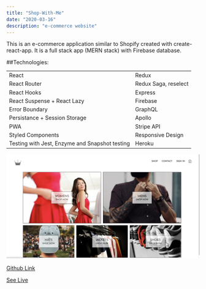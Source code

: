 ```yaml
---
title: "Shop-With-Me"
date: "2020-03-16"
description: "e-commerce website"
---
```


This is an e-commerce application similar to Shopify created with create-react-app.
It is a full stack app (MERN stack) with Firebase database.

##Technologies:

|                                                |                      |
| ---------------------------------------------- | -------------------- |
| React                                          | Redux                |
| React Router                                   | Redux Saga, reselect |
| React Hooks                                    | Express              |
| React Suspense + React Lazy                    | Firebase             |
| Error Boundary                                 | GraphQL              |
| Persistance + Session Storage                  | Apollo               |
| PWA                                            | Stripe API           |
| Styled Components                              | Responsive Design    |
| Testing with Jest, Enzyme and Snapshot testing | Heroku               |

<img src="https://github.com/Svetanek/gatsby-blog/raw/master/src/images/shop-with-me.png" alt="screenshot e-commerce website" class="project-img" />

<a href="https://github.com/Svetanek/shop-with-me" class="project-link"  target="_blank"
        rel="noopener noreferrer">Github Link</a>

<a href="https://shopwithme-live.herokuapp.com/" class="project-link"  target="_blank"
        rel="noopener noreferrer">See Live</a>
